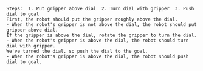 
    Steps:  1. Put gripper above dial  2. Turn dial with gripper  3. Push dial to goal
    First, the robot should put the gripper roughly above the dial.
    - When the robot's gripper is not above the dial, the robot should put gripper above dial.
    If the gripper is above the dial, rotate the gripper to turn the dial.
    - When the robot's gripper is above the dial, the robot should turn dial with gripper.
    We've turned the dial, so push the dial to the goal.
    - When the robot's gripper is above the dial, the robot should push dial to goal.